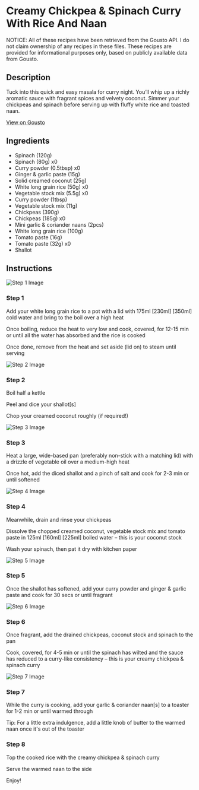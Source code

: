 # Creamy Chickpea & Spinach Curry With Rice And Naan

NOTICE: All of these recipes have been retrieved from the Gousto API. I do not claim ownership of any recipes in these files. These recipes are provided for informational purposes only, based on publicly available data from Gousto.

## Description

Tuck into this quick and easy masala for curry night. You’ll whip up a richly aromatic sauce with fragrant spices and velvety coconut. Simmer your chickpeas and spinach before serving up with fluffy white rice and toasted naan.

[View on Gousto](https://www.gousto.co.uk/recipes/cookbook/creamy-chickpea-spinach-curry-with-rice-naan)

## Ingredients

- Spinach (120g)
- Spinach (80g) x0
- Curry powder (0.5tbsp) x0
- Ginger & garlic paste (15g)
- Solid creamed coconut (25g)
- White long grain rice (50g) x0
- Vegetable stock mix (5.5g) x0
- Curry powder (1tbsp)
- Vegetable stock mix (11g)
- Chickpeas (390g)
- Chickpeas (185g) x0
- Mini garlic & coriander naans (2pcs)
- White long grain rice (100g)
- Tomato paste (16g)
- Tomato paste (32g) x0
- Shallot

## Instructions

![Step 1 Image](https://production-media.gousto.co.uk/cms/recipe-step-image/Step-1-1670340553966-x200.jpg)

### Step 1

Add your white long grain rice to a pot with a lid with 175ml <span class="text-purple">[230ml] </span><span class="text-danger">[350ml]</span> cold water and bring to the boil over a high heat

Once boiling, reduce the heat to very low and cook, covered, for 12-15 min or until all the water has absorbed and the rice is cooked

Once done, remove from the heat and set aside (lid on) to steam until serving

![Step 2 Image](https://production-media.gousto.co.uk/cms/recipe-step-image/Step-2-1670340566232-x200.jpg)

### Step 2

Boil half a kettle

Peel and dice your shallot[s]

Chop your creamed coconut roughly (if required!)

![Step 3 Image](https://production-media.gousto.co.uk/cms/recipe-step-image/Step-3-1670340570369-x200.jpg)

### Step 3

Heat a large, wide-based pan (preferably non-stick with a matching lid) with a drizzle of vegetable oil over a medium-high heat

Once hot, add the diced shallot and a pinch of salt and cook for 2-3 min or until softened

![Step 4 Image](https://production-media.gousto.co.uk/cms/recipe-step-image/Step-4-1670340573631-x200.jpg)

### Step 4

Meanwhile, drain and rinse your chickpeas

Dissolve the chopped creamed coconut, vegetable stock mix and tomato paste in 125ml <span class="text-purple">[160ml] </span><span class="text-danger">[225ml]</span> boiled water – this is your coconut stock

Wash your spinach, then pat it dry with kitchen paper

![Step 5 Image](https://production-media.gousto.co.uk/cms/recipe-step-image/Step-5-1670340577863-x200.jpg)

### Step 5

Once the shallot has softened, add your curry powder and ginger & garlic paste and cook for 30 secs or until fragrant

![Step 6 Image](https://production-media.gousto.co.uk/cms/recipe-step-image/Step-6-1670340582235-x200.jpg)

### Step 6

Once fragrant, add the drained chickpeas, coconut stock and spinach to the pan

Cook, covered, for 4-5 min or until the spinach has wilted and the sauce has reduced to a curry-like consistency – this is your creamy chickpea & spinach curry

![Step 7 Image](https://production-media.gousto.co.uk/cms/recipe-step-image/Mini-naans-in-toaster-1670340775733-x200.jpg)

### Step 7

While the curry is cooking, add your garlic & coriander naan[s] to a toaster for 1-2 min or until warmed through

Tip: For a little extra indulgence, add a little knob of butter to the warmed naan once it's out of the toaster

### Step 8

Top the cooked rice with the creamy chickpea & spinach curry

Serve the warmed naan to the side

Enjoy!

